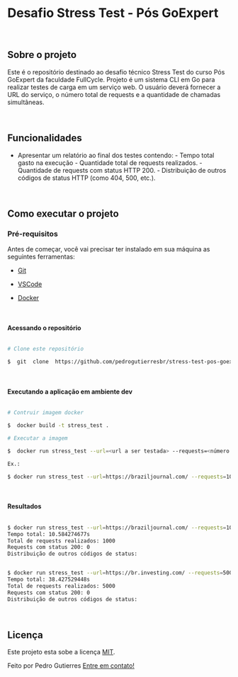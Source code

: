# Desafio Stress Test - Pós GoExpert

<br>

## Sobre o projeto

Este é o repositório destinado ao desafio técnico Stress Test do curso Pós GoExpert da faculdade FullCycle. Projeto é um sistema CLI em Go para realizar testes de carga em um serviço web. O usuário deverá fornecer a URL do serviço, o número total de requests e a quantidade de chamadas simultâneas.

<br>

## Funcionalidades

- Apresentar um relatório ao final dos testes contendo:
		- Tempo total gasto na execução
		- Quantidade total de requests realizados.
		- Quantidade de requests com status HTTP 200.
		- Distribuição de outros códigos de status HTTP (como 404, 500, etc.).

<br>

## Como executar o projeto

### Pré-requisitos

Antes de começar, você vai precisar ter instalado em sua máquina as seguintes ferramentas:

- [Git](https://git-scm.com)

- [VSCode](https://code.visualstudio.com/)

- [Docker](https://www.docker.com/)

<br>

#### Acessando o repositório

  

```bash

# Clone este repositório

$  git  clone  https://github.com/pedrogutierresbr/stress-test-pos-goexpert.git

```

 
<br>

  
  

#### Executando a aplicação em ambiente dev

  

```bash

# Contruir imagem docker

$  docker build -t stress_test .

# Executar a imagem

$  docker run stress_test --url=<url a ser testada> --requests=<número requests> --concurrency=<número chamdas simultâneas>

Ex.:

$ docker run stress_test --url=https://braziljournal.com/ --requests=1000 --concurrency=10

```

<br>
  

#### Resultados

```bash

$ docker run stress_test --url=https://braziljournal.com/ --requests=1000 --concurrency=10
Tempo total: 10.584274677s
Total de requests realizados: 1000
Requests com status 200: 0
Distribuição de outros códigos de status:


$ docker run stress_test --url=https://br.investing.com/ --requests=5000 --concurrency=15
Tempo total: 38.427529448s
Total de requests realizados: 5000
Requests com status 200: 0
Distribuição de outros códigos de status:

```

<br>

## Licença

  

Este projeto esta sobe a licença [MIT](./LICENSE). 

Feito por Pedro Gutierres [Entre em contato!](https://www.linkedin.com/in/pedrogabrielgutierres/)